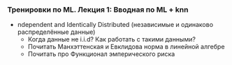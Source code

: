 

### Тренировки по ML. Лекция 1: Вводная по ML + knn

* ndependent and Identically Distributed (независимые и одинаково распределённые данные) 
    - Когда данные не i.i.d? Как работать с такими данными?
    - Почитать Манхэттенская и Евклидова норма в линейной алгебре
    - Почитать про Функционал эмперического риска